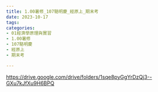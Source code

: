 ```yaml
---
title: 1.00暑修_107駱明慶_經原上_期末考
date: 2023-10-17
tags: 
categories:
- 01經濟學原理與實習
- 1.00暑修
- 107駱明慶
- 經原上
- 期末考

---
```

https://drive.google.com/drive/folders/1sqe8pyGgYrDzQj3--GXu7kJfXu9H6BPQ
